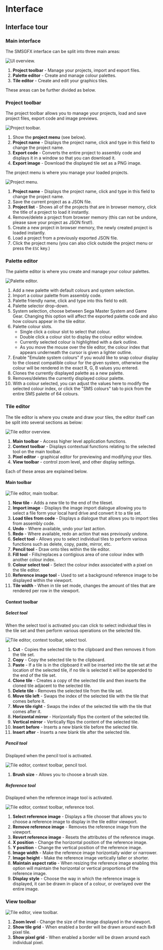 # Interface

## Interface tour

### Main interface 

The SMSGFX interface can be split into three main areas:

![UI overview.](assets/images/ui-overview.png)

1. **Project toolbar** - Manage your projects, import and export files.
1. **Palette editor** - Create and manage colour palettes.
1. **Tile editor** - Create and edit your graphics tiles.

These areas can be further divided as below.

### Project toolbar

The project toolbar allows you to manage your projects, load and save project files, export code and image previews.

![Project toolbar.](assets/images/project-toolbar.png)

1. Show the **project menu** (see below).
2. **Project name** - Displays the project name, click and type in this field to change the project name.
3. **Export code** - Converts the entire project to assembly code and displays it in a window so that you can download it.
3. **Export image** - Download the displayed tile set as a PNG image.

The project menu is where you manage your loaded projects.

![Project menu.](assets/images/project-menu.png)

1. **Project name** - Displays the project name, click and type in this field to change the project name.
2. Save the current project as a JSON file.
3. **Project list** - Shows all of the projects that are in browser memory, click the title of a project to load it instantly.
4. Remove/delete a project from browser memory (this can not be undone, please save your project as JSON first!).
5. Create a new project in browser memory, the newly created project is loaded instantly.
6. Load a project from a previously exported JSON file.
7. Click the project menu (you can also click outside the project menu or press the `ESC` key.)

### Palette editor

The palette editor is where you create and manage your colour palettes.

![Palette editor.](assets/images/palette-editor.png)

1. Add a new palette with default colours and system selection.
2. Import a colour palette from assembly code.
3. Palette friendly name, click and type into this field to edit.
4. Palette selector drop-down.
5. System selection, choose between Sega Master System and Game Gear. Changing this option will affect the exported palette code and also how colours appear in the tile editor.
6. Palette colour slots.
     - Single click a colour slot to select that colour. 
     - Double click a colour slot to display the colour editor window.
     - Currently selected colour is highlighted with a dark outline. 
     - As you move the mouse over the tile editor, the colour index that appears underneath the cursor is given a lighter outline.
7. Enable "Emulate system colours" if you would like to snap colour display to the closest compatible colour for the given system, otherwise the colour will be rendered in the exact R, G, B values you entered.
8. Clones the currently displayed palette as a new palette.
9. Removes/deletes the currently displayed colour palette.
10. With a colour selected, you can adjust the values here to modify the selected colour index, or click the "SMS colours" tab to pick from the entire SMS palette of 64 colours.

### Tile editor

The tile editor is where you create and draw your tiles, the editor itself can be split into several sections as below:

![Tile editor overview.](assets/images/tile-editor-overview.png)

1. **Main toolbar** - Access higher level application functions.
2. **Context toolbar** - Displays contextual functions relating to the selected tool on the main toolbar.
3. **Pixel editor** - graphical editor for previewing and modifying your tiles.
4. **View toolbar** - control zoom level, and other display settings.

Each of these areas are explained below.

#### Main toolbar

![Tile editor, main toolbar.](assets/images/tile-editor-main-toolbar.png)

1. **New tile** - Adds a new tile to the end of the tileset.
2. **Import image** - Displays the image import dialogue allowing you to select a file form your local hard drive and convert it to a tile set.
3. **Load tiles from code** - Displays a dialogue that allows you to import tiles from assembly code.
4. **Undo** - Where available, undo your last action.
5. **Redo** - Where available, redo an action that was previously undone.
6. **Select tool** - Allows you to select individual tiles to perform various functions such as delete, copy, paste, mirror, etc.
7. **Pencil tool** - Draw onto tiles within the tile editor.
8. **Fill tool** - Fills/replaces a contigious area of one colour index with another colour index.
9. **Colour select tool** - Select the colour index associated with a pixel on the tile editor.
10. **Reference image tool** - Used to set a background reference image to be displayed within the viewport.
11. **Tile width** - When in tile set mode, changes the amount of tiles that are rendered per row in the viewport.

#### Context toolbar

##### Select tool

When the select tool is activated you can click to select individual tiles in the tile set and then perform various operations on the selected tile.

![Tile editor, context toolbar, select tool.](assets/images/tile-editor-context-toolbar-select.png)

1. **Cut** - Copies the selected tile to the clipboard and then removes it from the tile set.
2. **Copy** - Copy the selected tile to the clipboard.
3. **Paste** - If a tile is in the clipboard it will be inserted into the tile set at the location of the selected tile, if no tile is selected it will be appended to the end of the tile set.
4. **Clone tile** - Creates a copy of the selected tile and then inserts the cloned tile adjacent to the selected tile.
5. **Delete tile** - Removes the selected tile from the tile set.
6. **Move tile left** - Swaps the index of the selected tile with the tile that comes before it.
6. **Move tile right** - Swaps the index of the selected tile with the tile that comes after it.
6. **Horizontal mirror** - Horizontally flips the content of the selected tile.
6. **Vertical mirror** - Vertically flips the content of the selected tile.
6. **Insert before** - Inserts a new blank tile before the selected tile.
6. **Insert after** - Inserts a new blank tile after the selected tile.

##### Pencil tool

Displayed when the pencil tool is activated.

![Tile editor, context toolbar, pencil tool.](assets/images/tile-editor-context-toolbar-pencil.png)

1. **Brush size** - Allows you to choose a brush size.

##### Reference tool

Displayed when the reference image tool is activated.

![Tile editor, context toolbar, reference tool.](assets/images/tile-editor-context-toolbar-reference.png)

1. **Select reference image** - Displays a file chooser that allows you to choose a reference image to display in the tile editor viewport.
2. **Remove reference image** - Removes the reference image from the viewport.
3. **Revert reference image** - Resets the attributes of the reference image.
4. **X position** - Change the horizontal position of the reference image.
5. **Y position** - Change the vertical position of the reference image.
6. **Image width** - Make the reference image horizontally wider or narrower.
7. **Image height** - Make the reference image vertically taller or shorter.
8. **Maintain aspect ratio** - When resizing the reference image enabling this option will maintain the horizontal or vertical proportions of the reference image.
9. **Display style** - Choose the way in which the reference image is displayed, it can be drawn in-place of a colour, or overlayed over the entire image.

### View toolbar

![Tile editor, view toolbar.](assets/images/tile-editor-view-toolbar.png)

1. **Zoom level** - Change the size of the image displayed in the viewport.
2. **Show tile grid** - When enabled a border will be drawn around each 8x8 pixel tile.
3. **Show pixel grid** - When enabled a border will be drawn around each individual pixel.
